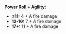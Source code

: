 **Power Roll + Agility:**
- **≤11:** 4 + A fire damage
- **12-16:** 7 + A fire damage
- **17+:** 11 + A fire damage
